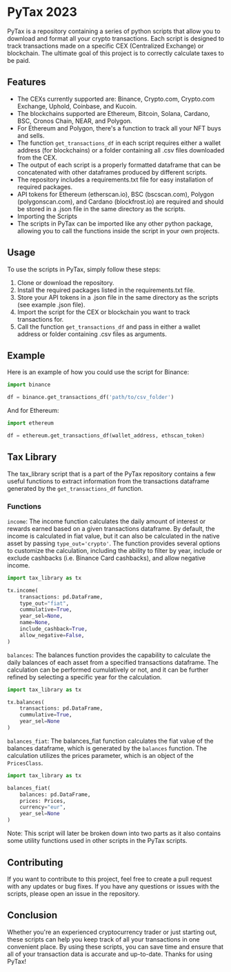 # PyTax 2023
PyTax is a repository containing a series of python scripts that allow you to download and format all your crypto transactions. Each script is designed to track transactions made on a specific CEX (Centralized Exchange) or blockchain. The ultimate goal of this project is to correctly calculate taxes to be paid.

## Features
- The CEXs currently supported are: Binance, Crypto.com, Crypto.com Exchange, Uphold, Coinbase, and Kucoin.
- The blockchains supported are Ethereum, Bitcoin, Solana, Cardano, BSC, Cronos Chain, NEAR, and Polygon.
- For Ethereum and Polygon, there's a function to track all your NFT buys and sells.
- The function ```get_transactions_df``` in each script requires either a wallet address (for blockchains) or a folder containing all .csv files downloaded from the CEX.
- The output of each script is a properly formatted dataframe that can be concatenated with other dataframes produced by different scripts.
- The repository includes a requirements.txt file for easy installation of required packages.
- API tokens for Ethereum (etherscan.io), BSC (bscscan.com), Polygon (polygonscan.com), and Cardano (blockfrost.io) are required and should be stored in a .json file in the same directory as the scripts.
- Importing the Scripts
- The scripts in PyTax can be imported like any other python package, allowing you to call the functions inside the script in your own projects.

## Usage
To use the scripts in PyTax, simply follow these steps:

1. Clone or download the repository.
2. Install the required packages listed in the requirements.txt file.
3. Store your API tokens in a .json file in the same directory as the scripts (see example .json file).
4. Import the script for the CEX or blockchain you want to track transactions for.
5. Call the function ```get_transactions_df``` and pass in either a wallet address or folder containing .csv files as arguments.

## Example
Here is an example of how you could use the script for Binance:

``` python
import binance

df = binance.get_transactions_df('path/to/csv_folder')
``` 

And for Ethereum:

``` python
import ethereum

df = ethereum.get_transactions_df(wallet_address, ethscan_token)
``` 

## Tax Library
The tax_library script that is a part of the PyTax repository contains a few useful functions to extract information from the transactions dataframe generated by the ```get_transactions_df``` function.

### Functions
```income```: The income function calculates the daily amount of interest or rewards earned based on a given transactions dataframe. By default, the income is calculated in fiat value, but it can also be calculated in the native asset by passing ```type_out='crypto'```. The function provides several options to customize the calculation, including the ability to filter by year, include or exclude cashbacks (i.e. Binance Card cashbacks), and allow negative income.
```python
import tax_library as tx

tx.income(
    transactions: pd.DataFrame,
    type_out="fiat",
    cummulative=True,
    year_sel=None,
    name=None,
    include_cashback=True,
    allow_negative=False,
)

```

```balances```: The balances function provides the capability to calculate the daily balances of each asset from a specified transactions dataframe. The calculation can be performed cumulatively or not, and it can be further refined by selecting a specific year for the calculation.
``` python
import tax_library as tx

tx.balances(
    transactions: pd.DataFrame,
    cummulative=True,
    year_sel=None
)
```

```balances_fiat```: The balances_fiat function calculates the fiat value of the balances dataframe, which is generated by the ```balances``` function. The calculation utilizes the prices parameter, which is an object of the ```PricesClass```.

``` python
import tax_library as tx

balances_fiat(
    balances: pd.DataFrame,
    prices: Prices,
    currency="eur",
    year_sel=None
)
```
Note: This script will later be broken down into two parts as it also contains some utility functions used in other scripts in the PyTax scripts.

## Contributing
If you want to contribute to this project, feel free to create a pull request with any updates or bug fixes. If you have any questions or issues with the scripts, please open an issue in the repository.

## Conclusion
Whether you're an experienced cryptocurrency trader or just starting out, these scripts can help you keep track of all your transactions in one convenient place. By using these scripts, you can save time and ensure that all of your transaction data is accurate and up-to-date. Thanks for using PyTax!

